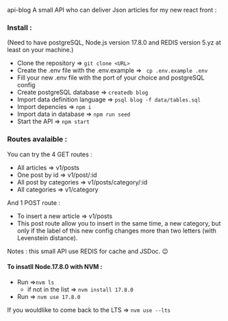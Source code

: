 

api-blog
A small API who can deliver Json articles for my new react front :

### Install :

(Need to have postgreSQL, Node.js version 17.8.0 and REDIS version 5.yz at least on your machine.)

* Clone the repository => ```git clone <URL>```
* Create the .env file with the .env.example => ``` cp .env.example .env```
* Fill your new .env file with the port of your choice and postgreSQL config
* Create postgreSQL database => ```createdb blog```
* Import data definition language => ```psql blog -f data/tables.sql ```
* Import depencies => ```npm i```
* Import data in database => ``` npm run seed ```
* Start the API => ```npm start```

### Routes avalaible :
You can try the 4 GET routes :
 * All articles => v1/posts
 * One post by id => v1/post/:id
 * All post by categories => v1/posts/category/:id
 * All categories => v1/category

And 1 POST route :
* To insert a new article => v1/posts
* This post route allow you to insert in the same time, a new category, but only if the label of this new config changes more than two letters (with Levenstein distance).

Notes : this small API use REDIS for cache and JSDoc. 😉

#### To insatll Node.17.8.0 with NVM :
* Run =>```nvm ls```
  * if not in the list => ```nvm install 17.8.0```
* Run => ```nvm use 17.8.0``` 
  
If you wouldlike to come back to the LTS => ```nvm use --lts```


